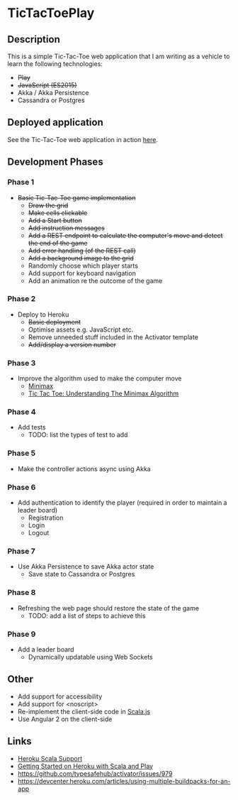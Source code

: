 
# TicTacToePlay

## Description

This is a simple Tic-Tac-Toe web application that I am writing as a vehicle to learn the following technologies:

* ~~Play~~
* ~~JavaScript (ES2015)~~
* Akka / Akka Persistence
* Cassandra or Postgres

## Deployed application

See the Tic-Tac-Toe web application in action [here](https://tictactoeplay.herokuapp.com/).

## Development Phases

### Phase 1

* ~~Basic Tic-Tac-Toe game implementation~~
  * ~~Draw the grid~~
  * ~~Make cells clickable~~
  * ~~Add a Start button~~
  * ~~Add instruction messages~~
  * ~~Add a REST endpoint to calculate the computer's move and detect the end of the game~~
  * ~~Add error handling (of the REST call)~~
  * ~~Add a background image to the grid~~
  * Randomly choose which player starts
  * Add support for keyboard navigation
  * Add an animation re the outcome of the game

### Phase 2

* Deploy to Heroku
  * ~~Basic deployment~~
  * Optimise assets e.g. JavaScript etc.
  * Remove unneeded stuff included in the Activator template
  * ~~Add/display a version number~~

### Phase 3

* Improve the algorithm used to make the computer move
    * [Minimax](https://en.wikipedia.org/wiki/Minimax)
    * [Tic Tac Toe: Understanding The Minimax Algorithm](http://neverstopbuilding.com/minimax)

### Phase 4

* Add tests
  * TODO: list the types of test to add

### Phase 5

* Make the controller actions async using Akka

### Phase 6

* Add authentication to identify the player (required in order to maintain a leader board)
    * Registration
    * Login
    * Logout

### Phase 7

* Use Akka Persistence to save Akka actor state
  * Save state to Cassandra or Postgres

### Phase 8

* Refreshing the web page should restore the state of the game
  * TODO: add a list of steps to achieve this

### Phase 9

* Add a leader board
    * Dynamically updatable using Web Sockets

## Other

* Add support for accessibility
* Add support for &lt;noscript&gt;
* Re-implement the client-side code in [Scala.js](https://www.scala-js.org/)
* Use Angular 2 on the client-side

## Links

* [Heroku Scala Support](https://devcenter.heroku.com/articles/scala-support)
* [Getting Started on Heroku with Scala and Play](https://devcenter.heroku.com/articles/getting-started-with-scala#introduction)
* https://github.com/typesafehub/activator/issues/979
* https://devcenter.heroku.com/articles/using-multiple-buildpacks-for-an-app
